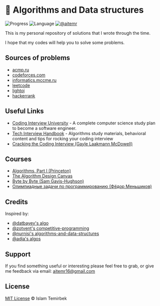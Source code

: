# 🧠 Algorithms and Data structures

![Progress](https://img.shields.io/badge/progress-45%20%2F%20978%20-orange.svg)
![Language](https://img.shields.io/badge/language-C++-ff69b4.svg)
[![@aitemr](https://img.shields.io/badge/contact-%40aitemr-brightgreen.svg)](https://t.me/aitemr)


This is my personal repository of solutions that I wrote through the time.

I hope that my codes will help you to solve some problems.

## Sources of problems

- [acmp.ru](https://acmp.ru/)
- [codeforces.com](http://codeforces.com/)
- [informatics.mccme.ru](http://informatics.mccme.ru/)
- [leetcode](https://leetcode.com/)
- [lightoj](http://lightoj.com/login_main.php)
- [hackerrank](https://www.hackerrank.com/)

## Useful Links

- [Coding Interview University](https://github.com/jwasham/coding-interview-university) - A complete computer science study plan to become a software engineer.
- [Tech Interview Handbook](https://github.com/yangshun/tech-interview-handbook) - Algorithms study materials, behavioral content and tips for rocking your coding interview
- [Cracking the Coding Interview (Gayle Laakmann McDowell)](http://www.crackingthecodinginterview.com/)

## Courses

- [Algorithms, Part I (Princeton)](https://www.coursera.org/learn/algorithms-part1/)
- [The Algorithm Design Canvas](https://www.hiredintech.com/classrooms/algorithm-design/lesson/31)
- [Byte by Byte (Sam Gavis-Hughson)](https://www.byte-by-byte.com/)
- [Олимпиадные задачи по программированию (Фёдор Меньшиков)](https://acmp.ru/asp/do/index.asp?main=course&id_course=5)

## Credits

Inspired by:

- [@datbayev's algo](https://github.com/datbayev/algo)
- [@zotvent's competitive-programming](https://github.com/zotvent/competitive-programming)
- [@nurnisi's algorithms-and-data-structures](https://github.com/nurnisi/algorithms-and-data-structures)
- [@adja's algos](https://github.com/ADJA/algos)

## Support

If you find something useful or interesting please feel free to grab, or give me feedback via email: aitemr16@gmail.com

## License

[MIT License](./LICENSE) © Islam Temirbek
